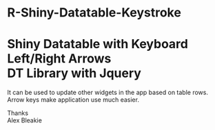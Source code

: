 # R-Shiny-Datatable-Keystroke


Shiny Datatable with Keyboard Left/Right Arrows  
DT Library with Jquery  
==============  

It can be used to update other widgets in the app based on table rows.  
Arrow keys make application use much easier.  



Thanks  
Alex Bleakie  
